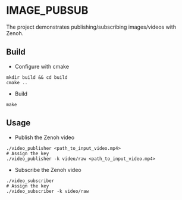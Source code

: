 # IMAGE_PUBSUB

The project demonstrates publishing/subscribing images/videos with Zenoh.

## Build

- Configure with cmake

```shell
mkdir build && cd build
cmake ..
```

- Build

```shell
make
```

## Usage

- Publish the Zenoh video

```shell
./video_publisher <path_to_input_video.mp4>
# Assign the key
./video_publisher -k video/raw <path_to_input_video.mp4>
```

- Subscribe the Zenoh video

```shell
./video_subscriber
# Assign the key
./video_subscriber -k video/raw
```
